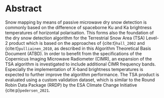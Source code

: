 # Abstract

Snow mapping by means of passive microwave dry snow detection is commonly based on the difference of spaceborne Ku and Ka brightness temperatures of horizontal polarisation.
This forms also the foundation of the dry snow detection algorithm for the Terrestrial Snow Area (TSA) Level-2 product which is based on the approaches of {cite:t}`hall_2002` and {cite:t}`pulliainen_2010`, as described in this Algorithm Theoretical Basis Document (ATBD).
In order to benefit from the specifications of the Copernicus Imaging Microwave Radiometer (CIMR), an expansion of the TSA algorithm is investigated to include additional CIMR frequency bands.
Especially the implementation of X-band brightness temperatures is expected to further improve the algorithm performance. 
The TSA product is evaluated using a custom validation dataset, which is similar to the Round Robin Data Package (RRDP) by the ESA Climate Change Initiative {cite:p}`pedersen_2021`.
